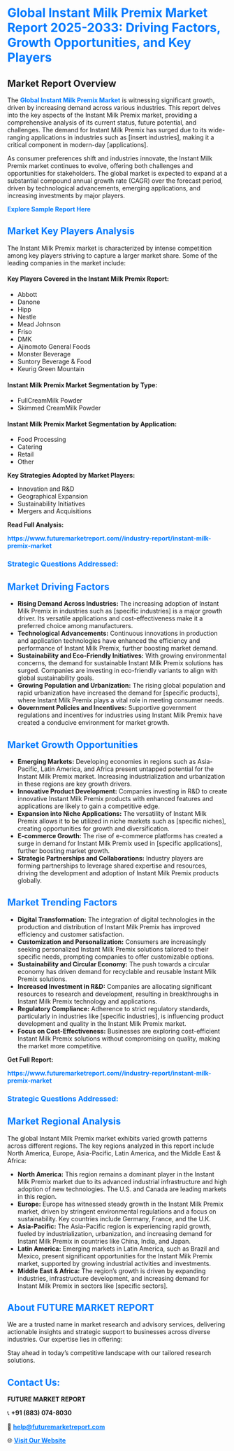 <h1 style="color: #007BFF;">Global Instant Milk Premix Market Report 2025-2033: Driving Factors, Growth Opportunities, and Key Players</h1>

<section id="overview">
<h2>Market Report Overview</h2>
<p>The <a href="https://www.futuremarketreport.com//industry-report/instant-milk-premix-market" style="color: #007BFF; text-decoration: none;"><strong>Global Instant Milk Premix Market</strong></a> is witnessing significant growth, driven by increasing demand across various industries. This report delves into the key aspects of the Instant Milk Premix market, providing a comprehensive analysis of its current status, future potential, and challenges. The demand for Instant Milk Premix has surged due to its wide-ranging applications in industries such as [insert industries], making it a critical component in modern-day [applications].</p>
<p>As consumer preferences shift and industries innovate, the Instant Milk Premix market continues to evolve, offering both challenges and opportunities for stakeholders. The global market is expected to expand at a substantial compound annual growth rate (CAGR) over the forecast period, driven by technological advancements, emerging applications, and increasing investments by major players.</p>
</section>

<section id="overview">
<p><a href="https://www.futuremarketreport.com//request-sample/reportId=49161" style="color: #007BFF; text-decoration: none;"><strong>Explore Sample Report Here</strong></a></p>
</section>

<section id="key-players">
<h2 style="color: #007BFF;">Market Key Players Analysis</h2>
<p>The Instant Milk Premix market is characterized by intense competition among key players striving to capture a larger market share. Some of the leading companies in the market include:</p>
<h4>Key Players Covered in the Instant Milk Premix Report:</h4>
<ul><li>Abbott</li><li>Danone</li><li>Hipp</li><li>Nestle</li><li>Mead Johnson</li><li>Friso</li><li>DMK</li><li>Ajinomoto General Foods</li><li>Monster Beverage</li><li>Suntory Beverage &amp; Food</li><li>Keurig Green Mountain</li></ul>
<h4>Instant Milk Premix Market Segmentation by Type:</h4>
<ul><li>FullCreamMilk Powder</li><li>Skimmed CreamMilk Powder</li></ul>

<h4>Instant Milk Premix Market Segmentation by Application:</h4>
<ul><li>Food Processing</li><li>Catering</li><li>Retail</li><li>Other</li></ul>
<p><strong>Key Strategies Adopted by Market Players:</strong></p>
<ul>
<li>Innovation and R&D</li>
<li>Geographical Expansion</li>
<li>Sustainability Initiatives</li>
<li>Mergers and Acquisitions</li>
</ul>
</section>

<section>
<p><strong>Read Full Analysis: </strong></p><a href="https://www.futuremarketreport.com//industry-report/instant-milk-premix-market" style="color: #007BFF; text-decoration: none;"><strong>https://www.futuremarketreport.com//industry-report/instant-milk-premix-market</strong></a>
<h3 style="color: #007BFF;">Strategic Questions Addressed:</h3>
</section>

<section id="driving-factors">
<h2 style="color: #007BFF;">Market Driving Factors</h2>
<ul>
<li><strong>Rising Demand Across Industries:</strong> The increasing adoption of Instant Milk Premix in industries such as [specific industries] is a major growth driver. Its versatile applications and cost-effectiveness make it a preferred choice among manufacturers.</li>
<li><strong>Technological Advancements:</strong> Continuous innovations in production and application technologies have enhanced the efficiency and performance of Instant Milk Premix, further boosting market demand.</li>
<li><strong>Sustainability and Eco-Friendly Initiatives:</strong> With growing environmental concerns, the demand for sustainable Instant Milk Premix solutions has surged. Companies are investing in eco-friendly variants to align with global sustainability goals.</li>
<li><strong>Growing Population and Urbanization:</strong> The rising global population and rapid urbanization have increased the demand for [specific products], where Instant Milk Premix plays a vital role in meeting consumer needs.</li>
<li><strong>Government Policies and Incentives:</strong> Supportive government regulations and incentives for industries using Instant Milk Premix have created a conducive environment for market growth.</li>
</ul>
</section>

<section id="growth-opportunities">
<h2 style="color: #007BFF;">Market Growth Opportunities</h2>
<ul>
<li><strong>Emerging Markets:</strong> Developing economies in regions such as Asia-Pacific, Latin America, and Africa present untapped potential for the Instant Milk Premix market. Increasing industrialization and urbanization in these regions are key growth drivers.</li>
<li><strong>Innovative Product Development:</strong> Companies investing in R&D to create innovative Instant Milk Premix products with enhanced features and applications are likely to gain a competitive edge.</li>
<li><strong>Expansion into Niche Applications:</strong> The versatility of Instant Milk Premix allows it to be utilized in niche markets such as [specific niches], creating opportunities for growth and diversification.</li>
<li><strong>E-commerce Growth:</strong> The rise of e-commerce platforms has created a surge in demand for Instant Milk Premix used in [specific applications], further boosting market growth.</li>
<li><strong>Strategic Partnerships and Collaborations:</strong> Industry players are forming partnerships to leverage shared expertise and resources, driving the development and adoption of Instant Milk Premix products globally.</li>
</ul>
</section>

<section id="trending-factors">
<h2 style="color: #007BFF;">Market Trending Factors</h2>
<ul>
<li><strong>Digital Transformation:</strong> The integration of digital technologies in the production and distribution of Instant Milk Premix has improved efficiency and customer satisfaction.</li>
<li><strong>Customization and Personalization:</strong> Consumers are increasingly seeking personalized Instant Milk Premix solutions tailored to their specific needs, prompting companies to offer customizable options.</li>
<li><strong>Sustainability and Circular Economy:</strong> The push towards a circular economy has driven demand for recyclable and reusable Instant Milk Premix solutions.</li>
<li><strong>Increased Investment in R&D:</strong> Companies are allocating significant resources to research and development, resulting in breakthroughs in Instant Milk Premix technology and applications.</li>
<li><strong>Regulatory Compliance:</strong> Adherence to strict regulatory standards, particularly in industries like [specific industries], is influencing product development and quality in the Instant Milk Premix market.</li>
<li><strong>Focus on Cost-Effectiveness:</strong> Businesses are exploring cost-efficient Instant Milk Premix solutions without compromising on quality, making the market more competitive.</li>
</ul>
</section>

<section>
<p><strong>Get Full Report: </strong></p><a href="https://www.futuremarketreport.com//industry-report/instant-milk-premix-market" style="color: #007BFF; text-decoration: none;"><strong>https://www.futuremarketreport.com//industry-report/instant-milk-premix-market</strong></a>
<h3 style="color: #007BFF;">Strategic Questions Addressed:</h3>
</section>


<section id="regional-analysis">
<h2 style="color: #007BFF;">Market Regional Analysis</h2>
<p>The global Instant Milk Premix market exhibits varied growth patterns across different regions. The key regions analyzed in this report include North America, Europe, Asia-Pacific, Latin America, and the Middle East & Africa:</p>
<ul>
<li><strong>North America:</strong> This region remains a dominant player in the Instant Milk Premix market due to its advanced industrial infrastructure and high adoption of new technologies. The U.S. and Canada are leading markets in this region.</li>
<li><strong>Europe:</strong> Europe has witnessed steady growth in the Instant Milk Premix market, driven by stringent environmental regulations and a focus on sustainability. Key countries include Germany, France, and the U.K.</li>
<li><strong>Asia-Pacific:</strong> The Asia-Pacific region is experiencing rapid growth, fueled by industrialization, urbanization, and increasing demand for Instant Milk Premix in countries like China, India, and Japan.</li>
<li><strong>Latin America:</strong> Emerging markets in Latin America, such as Brazil and Mexico, present significant opportunities for the Instant Milk Premix market, supported by growing industrial activities and investments.</li>
<li><strong>Middle East & Africa:</strong> The region’s growth is driven by expanding industries, infrastructure development, and increasing demand for Instant Milk Premix in sectors like [specific sectors].</li>
</ul>
</section>

<footer>
<h2 style="color: #007BFF;">About FUTURE MARKET REPORT</h2>
<p>We are a trusted name in market research and advisory services, delivering actionable insights and strategic support to businesses across diverse industries. Our expertise lies in offering:</p>

<p>Stay ahead in today’s competitive landscape with our tailored research solutions.</p>

<h2 style="color: #007BFF;">Contact Us:</h2>
<p><strong>FUTURE MARKET REPORT</strong></p>
<p>📞 <strong>+91 (883) 074-8030</strong></p>
<p>📧 <strong><a href="mailto:help@futuremarketreport.com" style="color: #007BFF;">help@futuremarketreport.com</a></strong></p>
<p>🌐 <strong><a href="https://www.futuremarketreport.com/" style="color: #007BFF;">Visit Our Website</a></strong></p>
</footer>